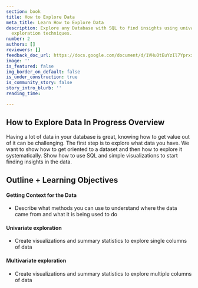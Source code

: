 ```yaml
---
section: book
title: How to Explore Data
meta_title: Learn How to Explore Data
description: Explore any Database with SQL to find insights using univariate and multivariate
  exploration techniques.
number: 2
authors: []
reviewers: []
feedback_doc_url: https://docs.google.com/document/d/1VHuOtEuYzIl7YprxxZuyT2V5pcR4wk1BexvXKlE_BTg/edit?usp=sharing
image: ''
is_featured: false
img_border_on_default: false
is_under_construction: true
is_community_story: false
story_intro_blurb: ''
reading_time: 

---
```

## How to Explore Data In Progress Overview

Having a lot of data in your database is great, knowing how to get value out of it can be challenging. The first step is to explore what data you have. We want to show how to get oriented to a dataset and then how to explore it systematically. Show how to use SQL and simple visualizations to start finding insights in the data.

## Outline + Learning Objectives

#### Getting Context for the Data

* Describe what methods you can use to understand where the data came from and what it is being used to do

#### Univariate exploration

* Create visualizations and summary statistics to explore single columns of data

#### Multivariate exploration

* Create visualizations and summary statistics to explore multiple columns of data